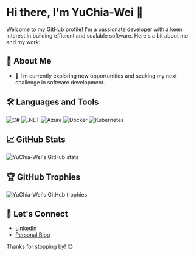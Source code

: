 # Hi there, I'm YuChia-Wei 👋

Welcome to my GitHub profile! I'm a passionate developer with a keen interest in building efficient and scalable software. Here's a bit about me and my work:

## 🚀 About Me

- 🔭 I’m currently exploring new opportunities and seeking my next challenge in software development.

## 🛠️ Languages and Tools

![C#](https://img.shields.io/badge/C%23-239120?style=for-the-badge&logo=c-sharp&logoColor=white)
![.NET](https://img.shields.io/badge/.NET-512BD4?style=for-the-badge&logo=dotnet&logoColor=white)
![Azure](https://img.shields.io/badge/Azure-0078D4?style=for-the-badge&logo=microsoft-azure&logoColor=white)
![Docker](https://img.shields.io/badge/Docker-2496ED?style=for-the-badge&logo=docker&logoColor=white)
![Kubernetes](https://img.shields.io/badge/Kubernetes-326CE5?style=for-the-badge&logo=kubernetes&logoColor=white)

## 📈 GitHub Stats

![YuChia-Wei's GitHub stats](https://github-readme-stats.vercel.app/api?username=YuChia-Wei&show_icons=true&theme=radical)

## 🏆 GitHub Trophies

![YuChia-Wei's GitHub trophies](https://github-profile-trophy.vercel.app/?username=YuChia-Wei&theme=darkhub)

## 🔗 Let's Connect

- [LinkedIn](https://www.linkedin.com/in/YuChia-Wei/)
- [Personal Blog](https://yuchia-wei.github.io/)

Thanks for stopping by! 😊
